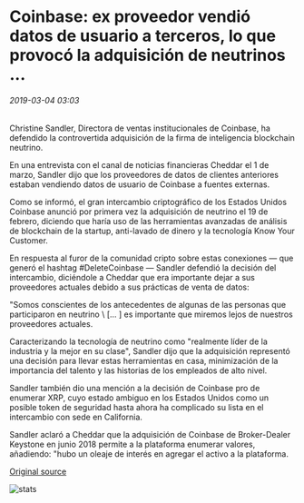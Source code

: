# Coinbase: ex proveedor vendió datos de usuario a terceros, lo que provocó la adquisición de neutrinos ...

###### 2019-03-04 03:03

Christine Sandler, Directora de ventas institucionales de Coinbase, ha defendido la controvertida adquisición de la firma de inteligencia blockchain neutrino.

En una entrevista con el canal de noticias financieras Cheddar el 1 de marzo, Sandler dijo que los proveedores de datos de clientes anteriores estaban vendiendo datos de usuario de Coinbase a fuentes externas.

Como se informó, el gran intercambio criptográfico de los Estados Unidos Coinbase anunció por primera vez la adquisición de neutrino el 19 de febrero, diciendo que haría uso de las herramientas avanzadas de análisis de blockchain de la startup, anti-lavado de dinero y la tecnología Know Your Customer.

En respuesta al furor de la comunidad cripto sobre estas conexiones — que generó el hashtag #DeleteCoinbase — Sandler defendió la decisión del intercambio, diciéndole a Cheddar que era importante dejar a sus proveedores actuales debido a sus prácticas de venta de datos:

"Somos conscientes de los antecedentes de algunas de las personas que participaron en neutrino \ [... \] es importante que miremos lejos de nuestros proveedores actuales.

Caracterizando la tecnología de neutrino como "realmente líder de la industria y la mejor en su clase", Sandler dijo que la adquisición representó una decisión para llevar estas herramientas en casa, minimización de la importancia del talento y las historias de los empleados de alto nivel.

Sandler también dio una mención a la decisión de Coinbase pro de enumerar XRP, cuyo estado ambiguo en los Estados Unidos como un posible token de seguridad hasta ahora ha complicado su lista en el intercambio con sede en California.

Sandler aclaró a Cheddar que la adquisición de Coinbase de Broker-Dealer Keystone en junio 2018 permite a la plataforma enumerar valores, añadiendo: "hubo un oleaje de interés en agregar el activo a la plataforma.

[Original source](https://cointelegraph.com/news/coinbase-former-provider-sold-user-data-to-third-parties-prompting-neutrino-acquisition)

![stats](https://c.statcounter.com/11760860/0/a89fa40b/1/ "stats")